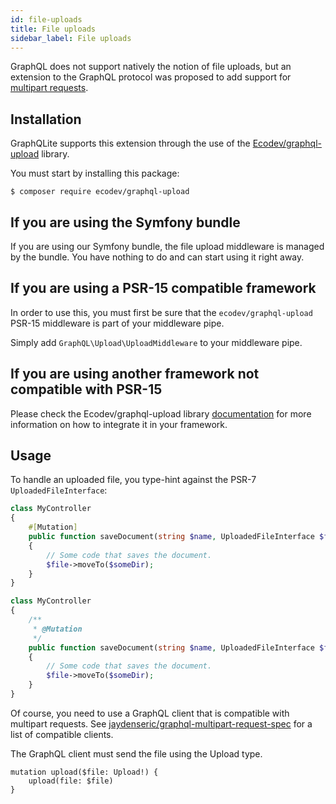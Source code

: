 ```yaml
---
id: file-uploads
title: File uploads
sidebar_label: File uploads
---
```


GraphQL does not support natively the notion of file uploads, but an extension to the GraphQL protocol was proposed
to add support for [multipart requests](https://github.com/jaydenseric/graphql-multipart-request-spec).

## Installation

GraphQLite supports this extension through the use of the [Ecodev/graphql-upload](https://github.com/Ecodev/graphql-upload) library.

You must start by installing this package:

```console
$ composer require ecodev/graphql-upload
```

## If you are using the Symfony bundle

If you are using our Symfony bundle, the file upload middleware is managed by the bundle. You have nothing to do
and can start using it right away.

## If you are using a PSR-15 compatible framework

In order to use this, you must first be sure that the `ecodev/graphql-upload` PSR-15 middleware is part of your middleware pipe.

Simply add `GraphQL\Upload\UploadMiddleware` to your middleware pipe.

## If you are using another framework not compatible with PSR-15

Please check the Ecodev/graphql-upload library [documentation](https://github.com/Ecodev/graphql-upload)
for more information on how to integrate it in your framework.

## Usage

To handle an uploaded file, you type-hint against the PSR-7 `UploadedFileInterface`:

<!--DOCUSAURUS_CODE_TABS-->
<!--PHP 8+-->
```php
class MyController
{
    #[Mutation]
    public function saveDocument(string $name, UploadedFileInterface $file): Document
    {
        // Some code that saves the document.
        $file->moveTo($someDir);
    }
}
```
<!--PHP 7+-->
```php
class MyController
{
    /**
     * @Mutation
     */
    public function saveDocument(string $name, UploadedFileInterface $file): Document
    {
        // Some code that saves the document.
        $file->moveTo($someDir);
    }
}
```
<!--END_DOCUSAURUS_CODE_TABS-->

Of course, you need to use a GraphQL client that is compatible with multipart requests. See [jaydenseric/graphql-multipart-request-spec](https://github.com/jaydenseric/graphql-multipart-request-spec#client) for a list of compatible clients.

The GraphQL client must send the file using the Upload type.

```
mutation upload($file: Upload!) {
    upload(file: $file)
}
```

